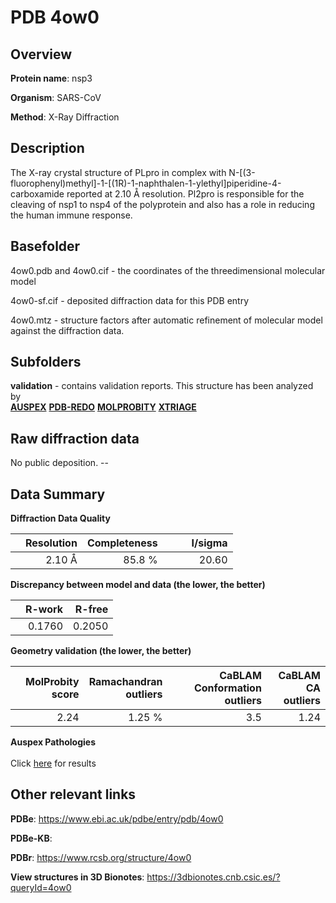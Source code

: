 # PDB 4ow0

## Overview

**Protein name**: nsp3

**Organism**: SARS-CoV

**Method**: X-Ray Diffraction

## Description

The X-ray crystal structure of PLpro in complex with N-[(3-fluorophenyl)methyl]-1-[(1R)-1-naphthalen-1-ylethyl]piperidine-4-carboxamide reported at  2.10 Å resolution. Pl2pro is responsible for the cleaving of nsp1 to nsp4 of the polyprotein and also has a role in reducing the human immune response.

## Basefolder

4ow0.pdb and 4ow0.cif - the coordinates of the threedimensional molecular model

4ow0-sf.cif - deposited diffraction data for this PDB entry

4ow0.mtz - structure factors after automatic refinement of molecular model against the diffraction data.

## Subfolders





**validation** - contains validation reports. This structure has been analyzed by <br>[**AUSPEX**](https://github.com/thorn-lab/coronavirus_structural_task_force/tree/master/pdb/nsp3/SARS-CoV/4ow0/validation/auspex) [**PDB-REDO**](https://github.com/thorn-lab/coronavirus_structural_task_force/tree/master/pdb/nsp3/SARS-CoV/4ow0/validation/pdb-redo) [**MOLPROBITY**](https://github.com/thorn-lab/coronavirus_structural_task_force/tree/master/pdb/nsp3/SARS-CoV/4ow0/validation/molprobity) [**XTRIAGE**](https://github.com/thorn-lab/coronavirus_structural_task_force/blob/master/pdb/nsp3/SARS-CoV/4ow0/validation/Xtriage_output.log)   



## Raw diffraction data

No public deposition. --<br> 

## Data Summary
**Diffraction Data Quality**

|   | Resolution | Completeness| I/sigma |
|---|-------------:|----------------:|--------------:|
|   |2.10 Å|85.8  %|<img width=50/>20.60|

**Discrepancy between model and data (the lower, the better)**

|   | **R-work**| **R-free**   
|---|-------------:|----------------:|           
||  0.1760|  0.2050|

**Geometry validation (the lower, the better)**

|   |**MolProbity<br>score**| **Ramachandran<br>outliers** | **CaBLAM<br>Conformation outliers** | **CaBLAM<br>CA outliers** |
|---|-------------:|----------------:|----------------:|----------------:|
||  2.24|  1.25 %|3.5|1.24|

**Auspex Pathologies**<br> <br>Click [here](https://github.com/thorn-lab/coronavirus_structural_task_force/blob/master/pdb/nsp3/SARS-CoV/4ow0/validation/auspex/4ow0_auspex_comments.txt)  for results

 



## Other relevant links 
**PDBe**:  https://www.ebi.ac.uk/pdbe/entry/pdb/4ow0

**PDBe-KB**:  
 
**PDBr**: https://www.rcsb.org/structure/4ow0 

**View structures in 3D Bionotes**: https://3dbionotes.cnb.csic.es/?queryId=4ow0

